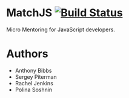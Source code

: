 MatchJS
[![Build Status](https://travis-ci.org/httparty/matchjs.svg?branch=master)](https://travis-ci.org/httparty/matchjs)
==========

Micro Mentoring for JavaScript developers.

Authors
=======

- Anthony Bibbs
- Sergey Piterman
- Rachel Jenkins
- Polina Soshnin
